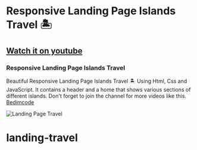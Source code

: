 # Responsive Landing Page Islands Travel 🏝️
## [Watch it on youtube](https://youtu.be/6GBVaHH_6bQ)
### Responsive Landing Page Islands Travel
Beautiful Responsive Landing Page Islands Travel 🏝️ Using Html, Css and JavaScript. It contains a header and a home that shows various sections of different islands.
Don't forget to join the channel for more videos like this. [Bedimcode](https://www.youtube.com/c/Bedimcode)

![Landing Page Travel](/preview.png)
# landing-travel
